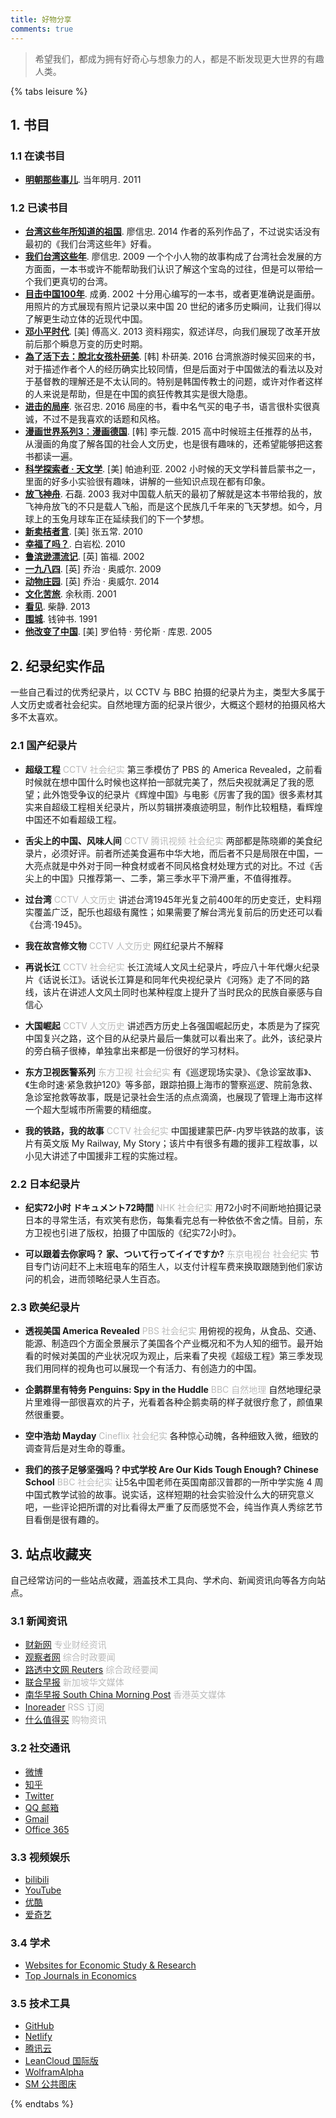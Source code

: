 ```yaml
---
title: 好物分享
comments: true
---
```

> 希望我们，都成为拥有好奇心与想象力的人，都是不断发现更大世界的有趣人类。

{% tabs leisure %}

<!-- tab 阅读@book -->
## 1. 书目
### 1.1 在读书目

* [**明朝那些事儿**](https://book.douban.com/subject/6878988/). 当年明月. 2011

### 1.2 已读书目

* [**台湾这些年所知道的祖国**](https://book.douban.com/subject/25864000/). 廖信忠. 2014
作者的系列作品了，不过说实话没有最初的《我们台湾这些年》好看。
* [**我们台湾这些年**](https://book.douban.com/subject/4113090/). 廖信忠. 2009
  一个个小人物的故事构成了台湾社会发展的方方面面，一本书或许不能帮助我们认识了解这个宝岛的过往，但是可以带给一个我们更真切的台湾。
* [**目击中国100年**](https://book.douban.com/subject/2004652/). 成勇. 2002
十分用心编写的一本书，或者更准确说是画册。用照片的方式展现有照片记录以来中国 20 世纪的诸多历史瞬间，让我们得以了解更生动立体的近现代中国。
* [**邓小平时代**](https://book.douban.com/subject/20424526/). [美] 傅高义. 2013
资料翔实，叙述详尽，向我们展现了改革开放前后那个瞬息万变的历史时期。
* [**為了活下去：脫北女孩朴研美**](https://book.douban.com/subject/26847432/). [韩] 朴研美. 2016
台湾旅游时候买回来的书，对于描述作者个人的经历确实比较同情，但是后面对于中国做法的看法以及对于基督教的理解还是不太认同的。特别是韩国传教士的问题，或许对作者这样的人来说是帮助，但是在中国的疯狂传教其实是很大隐患。
* [**进击的局座**](https://book.douban.com/subject/26899255/). 张召忠. 2016
局座的书，看中名气买的电子书，语言很朴实很真诚，不过不是我喜欢的话题和风格。
* [**漫画世界系列3：漫画德国**](https://book.douban.com/subject/26285840/). [韩] 李元馥. 2015
高中时候班主任推荐的丛书，从漫画的角度了解各国的社会人文历史，也是很有趣味的，还希望能够把这套书都读一遍。
* [**科学探索者 · 天文学**](https://book.douban.com/subject/1526244/). [美] 帕迪利亚. 2002
小时候的天文学科普启蒙书之一，里面的好多小实验很有趣味，讲解的一些知识点现在都有印象。
* [**放飞神舟**](https://book.douban.com/subject/1137118/). 石磊. 2003
  我对中国载人航天的最初了解就是这本书带给我的，放飞神舟放飞的不只是载人飞船，而是这个民族几千年来的飞天梦想。如今，月球上的玉兔月球车正在延续我们的下一个梦想。
* [**新卖桔者言**](https://book.douban.com/subject/4238941/). [美] 张五常. 2010
* [**幸福了吗？**](https://book.douban.com/subject/5252677/). 白岩松. 2010
* [**鲁滨逊漂流记**](https://book.douban.com/subject/1016003/). [英] 笛福. 2002
* [**一九八四**](https://book.douban.com/subject/3815131/). [英] 乔治 · 奥威尔. 2009
* [**动物庄园**](https://book.douban.com/subject/26371139/). [英] 乔治 · 奥威尔. 2014
* [**文化苦旅**](https://book.douban.com/subject/1050339/). 余秋雨. 2001
* [**看见**](https://book.douban.com/subject/20427187/). 柴静. 2013
* [**围城**](https://book.douban.com/subject/1008145/). 钱钟书. 1991
* [**他改变了中国**](https://book.douban.com/subject/1258378/). [美] 罗伯特 · 劳伦斯 · 库恩. 2005
<!-- endtab -->

<!-- tab 纪实@video-camera -->
## 2. 纪录纪实作品
一些自己看过的优秀纪录片，以 CCTV 与 BBC 拍摄的纪录片为主，类型大多属于人文历史或者社会纪实。自然地理方面的纪录片很少，大概这个题材的拍摄风格大多不太喜欢。

### 2.1 国产纪录片
* **超级工程** <font color=#bbb>CCTV 社会纪实</font>
第三季模仿了 PBS 的 America Revealed，之前看时候就在想中国什么时候也这样拍一部就完美了，然后央视就满足了我的愿望；此外饱受争议的纪录片《辉煌中国》与电影《厉害了我的国》很多素材其实来自超级工程相关纪录片，所以剪辑拼凑痕迹明显，制作比较粗糙，看辉煌中国还不如看超级工程。

* **舌尖上的中国、风味人间** <font color=#bbb>CCTV 腾讯视频 社会纪实</font>
两部都是陈晓卿的美食纪录片，必须好评。前者所述美食遍布中华大地，而后者不只是局限在中国，一大亮点就是中外对于同一种食材或者不同风格食材处理方式的对比。不过《舌尖上的中国》只推荐第一、二季，第三季水平下滑严重，不值得推荐。

* **过台湾** <font color=#bbb>CCTV 人文历史</font>
讲述台湾1945年光复之前400年的历史变迁，史料翔实覆盖广泛，配乐也超级有魔性；如果需要了解台湾光复前后的历史还可以看《台湾·1945》。

* **我在故宫修文物** <font color=#bbb>CCTV 人文历史</font>
网红纪录片不解释

* **再说长江** <font color=#bbb>CCTV 社会纪实</font>
长江流域人文风土纪录片，呼应八十年代爆火纪录片《话说长江》。话说长江算是和同年代央视纪录片《河殇》走了不同的路线，该片在讲述人文风土同时也某种程度上提升了当时民众的民族自豪感与自信心

* **大国崛起** <font color=#bbb>CCTV 人文历史</font>
讲述西方历史上各强国崛起历史，本质是为了探究中国复兴之路，这个目的从纪录片最后一集就可以看出来了。此外，该纪录片的旁白稿子很棒，单独拿出来都是一份很好的学习材料。

* **东方卫视医警系列** <font color=#bbb>东方卫视 社会纪实</font>
有《巡逻现场实录》、《急诊室故事》、《生命时速·紧急救护120》等多部，跟踪拍摄上海市的警察巡逻、院前急救、急诊室抢救等故事，既是记录社会生活的点点滴滴，也展现了管理上海市这样一个超大型城市所需要的精细度。

* **我的铁路，我的故事** <font color=#bbb>CCTV 社会纪实</font>
中国援建蒙巴萨-内罗毕铁路的故事，该片有英文版 My Railway, My Story；该片中有很多有趣的援非工程故事，以小见大讲述了中国援非工程的实施过程。

### 2.2 日本纪录片
* **纪实72小时 ドキュメント72時間** <font color=#bbb>NHK 社会纪实</font>
用72小时不间断地拍摄记录日本的寻常生活，有欢笑有悲伤，每集看完总有一种依依不舍之情。目前，东方卫视也引进了版权，拍摄了中国版的《纪实72小时》。

* **可以跟着去你家吗？ 家、ついて行ってイイですか?** <font color=#bbb>东京电视台 社会纪实</font>
节目专门访问赶不上末班电车的陌生人，以支付计程车费来换取跟随到他们家访问的机会，进而领略纪录人生百态。

### 2.3 欧美纪录片
* **透视美国 America Revealed** <font color=#bbb>PBS 社会纪实</font>
用俯视的视角，从食品、交通、能源、制造四个方面全景展示了美国各个产业概况和不为人知的细节。最开始看的时候对美国的产业状况叹为观止，后来看了央视《超级工程》第三季发现我们用同样的视角也可以展现一个有活力、有创造力的中国。

* **企鹅群里有特务 Penguins: Spy in the Huddle** <font color=#bbb>BBC 自然地理</font>
自然地理纪录片里难得一部很喜欢的片子，光看着各种企鹅卖萌的样子就很疗愈了，颜值果然很重要。

* **空中浩劫 Mayday** <font color=#bbb>Cineflix 社会纪实</font>
各种惊心动魄，各种细致入微，细致的调查背后是对生命的尊重。

* **我们的孩子足够坚强吗？中式学校 Are Our Kids Tough Enough? Chinese School** <font color=#bbb>BBC 社会纪实</font>
让5名中国老师在英国南部汉普郡的一所中学实施 4 周中国式教学试验的故事。说实话，这样短期的社会实验没什么大的研究意义吧，一些评论把所谓的对比看得太严重了反而感觉不会，纯当作真人秀综艺节目看倒是很有趣的。
<!-- endtab -->

<!-- tab 导航@bookmark -->
## 3. 站点收藏夹
自己经常访问的一些站点收藏，涵盖技术工具向、学术向、新闻资讯向等各方向站点。

### 3.1 新闻资讯

* [财新网](http://www.caixin.com/?HOLDZH) <font color=#bbb>专业财经资讯</font>
* [观察者网](https://www.guancha.cn) <font color=#bbb>综合时政要闻</font>
* [路透中文网 Reuters](https://cn.reuters.com) <font color=#bbb>综合政经要闻</font>
* [联合早报](https://www.zaobao.com) <font color=#bbb>新加坡华文媒体</font>
* [南华早报 South China Morning Post](https://www.scmp.com) <font color=#bbb>香港英文媒体</font>
* [Inoreader](https://www.inoreader.com/all_articles) <font color=#bbb>RSS 订阅</font>
* [什么值得买](https://post.smzdm.com) <font color=#bbb>购物资讯</font>

### 3.2 社交通讯

* [微博](https://m.weibo.cn)
* [知乎](http://www.zhihu.com)
* [Twitter](https://twitter.com)
* [QQ 邮箱](https://mail.qq.com)
* [Gmail](https://mail.google.com)
* [Office 365](https://www.office.com/?omkt=zh-CN)

### 3.3 视频娱乐

* [bilibili](https://www.bilibili.com)
* [YouTube](https://www.youtube.com)
* [优酷](https://www.youku.com)
* [爱奇艺](https://www.iqiyi.com)

### 3.4 学术

* [Websites for Economic Study & Research](/posts/ceda0f99/)
* [Top Journals in Economics](/posts/40e31eef/)

### 3.5 技术工具

* [GitHub](https://github.com)
* [Netlify](https://app.netlify.com)
* [腾讯云](https://cloud.tencent.com/login)
* [LeanCloud 国际版](https://console.leancloud.app)
* [WolframAlpha](https://www.wolframalpha.com)
* [SM 公共图床](https://sm.ms)
<!-- endtab -->

{% endtabs %}

